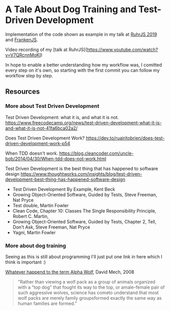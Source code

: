 # A Tale About Dog Training and Test-Driven Development
Implementation of the code shown as example in my talk at [RuhrJS 2019](https://ruhrjs.de/) and [FrankenJS](http://frankenjs.org/). 

Video recording of my [talk at RuhrJS[(https://www.youtube.com/watch?v=V7QRcnnMoKI)

In hope to enable a better understanding how my workflow was, I comitted every step on it's own, so starting with the first commit you can follow my workflow step by step. 


## Resources

### More about Test Driven Development

Test Driven Development: what it is, and what it is not.
https://www.freecodecamp.org/news/test-driven-development-what-it-is-and-what-it-is-not-41fa6bca02a2/

Does Test Driven Development Work? 
https://dev.to/ruairitobrien/does-test-driven-development-work-p54

When TDD doesn't work.
https://blog.cleancoder.com/uncle-bob/2014/04/30/When-tdd-does-not-work.html

Test Driven Development is the best thing that has happened to software design
https://www.thoughtworks.com/insights/blog/test-driven-development-best-thing-has-happened-software-design


- Test Driven Development By Example, Kent Beck
- Growing Object-Oriented Software, Guided by Tests, Steve Freeman, Nat Pryce
- Test double, Martin Fowler
- Clean Code, Chapter 10: Classes The Single Responsibility Principle, Robert C. Martin,
- Growing Object-Oriented Software, Guided by Tests, Chapter 2, Tell, Don’t Ask, Steve Freeman, Nat Pryce
- Yagni, Martin Fowler


### More about dog training
Seeing as this is still about programming I'll just put one link in here which I think is important :)

[Whatever happend to the term Alpha Wolf](https://www.wolf.org/wp-content/uploads/2013/12/winter2008.pdf), David Mech, 2008

> "Rather than viewing a wolf pack as a group of animals organized with a “top dog” that fought its way to the top, or amale-female pair of such aggressive wolves, science has cometo understand that most wolf packs are  merely family groupsformed exactly the same way as human families are formed."
